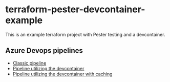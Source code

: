 # terraform-pester-devcontainer-example

This is an example terraform project with Pester testing and a devcontainer.

## Azure Devops pipelines

- [Classic pipeline](.azdo/classic-pipeline.yml)
- [Pipeline utilizing the devcontainer](.azdo/devcontainer-pipeline.yml)
- [Pipeline utilizing the devcontainer with caching](.azdo/devcontainer-caching-pipeline.yml)